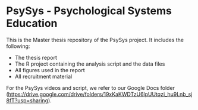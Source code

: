 # PsySys - Psychological Systems Education

This is the Master thesis repository of the PsySys project. It includes the following: 

- The thesis report
- The R project containing the analysis script and the data files
- All figures used in the report
- All recruitment material

For the PsySys videos and script, we refer to our Google Docs folder (https://drive.google.com/drive/folders/19xKaKWDTzU6lpUUtqzi_hu9Lnb_sj8fT?usp=sharing).
